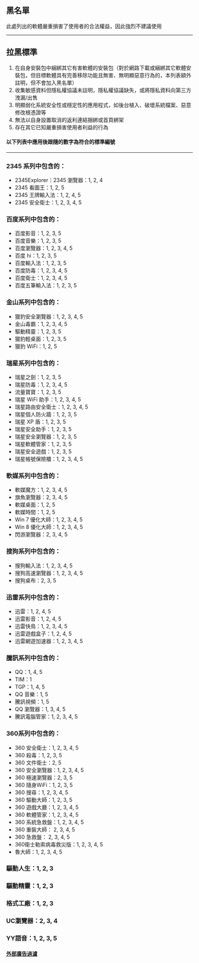 ## 黑名單

此處列出的軟體嚴重損害了使用者的合法權益，因此強烈不建議使用

---

## 拉黑標準

1. 在自身安裝包中綑綁其它有害軟體的安裝包（對於網路下載或綑綁其它軟體安裝包，但目標軟體具有完善移除功能且無害、無明顯惡意行為的，本列表額外註明，但不會加入黑名單）
2. 收集敏感資料但隱私權協議未註明，隱私權協議缺失，或將隱私資料向第三方洩漏/出售
3. 明顯弱化系統安全性或穩定性的應用程式，如後台植入、破壞系統檔案、惡意修改根憑證等
4. 無法以自身設置取消的返利連結捆綁或首頁綁架
5. 存在其它已知嚴重損害使用者利益的行為


#### 以下列表中應用後跟隨的數字為符合的標準編號

---

### 2345 系列中包含的：

* 2345Explorer｜2345 瀏覽器：1, 2, 4
* 2345 看圖王：1, 2, 5
* 2345 王牌輸入法：1, 2, 4, 5
* 2345 安全衛士：1, 2, 3, 4, 5

### 百度系列中包含的：

* 百度影音：1, 2, 3, 5
* 百度音樂：1, 2, 3, 5
* 百度瀏覽器：1, 2, 3, 4, 5
* 百度 hi：1, 2, 3, 5
* 百度輸入法：1, 2, 3, 5
* 百度防毒：1, 2, 3, 4, 5
* 百度衛士：1, 2, 3, 4, 5
* 百度五筆輸入法：1, 2, 3, 5

### 金山系列中包含的：

* 獵豹安全瀏覽器：1, 2, 3, 4, 5
* 金山毒霸：1, 2, 3, 4, 5
* 驅動精靈：1, 2, 3, 5
* 獵豹輕桌面：1, 2, 3, 5
* 獵豹 WiFi：1, 2, 5

### 瑞星系列中包含的：

* 瑞星之劍：1, 2, 3, 5
* 瑞星防毒：1, 2, 3, 4, 5
* 流量寶寶：1, 2, 3, 5
* 瑞星 WiFi 助手：1, 2, 3, 4, 5
* 瑞星路由安全衛士：1, 2, 3, 4, 5
* 瑞星個人防火牆：1, 2, 3, 5
* 瑞星 XP 盾：1, 2, 3, 5
* 瑞星安全助手：1, 2, 3, 5
* 瑞星安全瀏覽器：1, 2, 3, 5
* 瑞星軟體管家：1, 2, 3, 5
* 瑞星安全遊戲：1, 2, 3, 5
* 瑞星帳號保險櫃：1, 2, 3, 4, 5

### 軟媒系列中包含的：

* 軟媒魔方：1, 2, 3, 4, 5
* 旗魚瀏覽器：2, 3, 4, 5
* 軟媒桌面：1, 2, 5
* 軟媒時間：1, 2, 5
* Win 7 優化大師：1, 2, 3, 4, 5
* Win 8 優化大師：1, 2, 3, 4, 5
* 閃游瀏覽器：2, 3, 4, 5

### 搜狗系列中包含的：

* 搜狗輸入法：1, 2, 3, 4, 5
* 搜狗高速瀏覽器：1, 2, 3, 4, 5
* 搜狗桌布：2, 3, 5

### 迅雷系列中包含的：

* 迅雷：1, 2, 4, 5
* 迅雷影音：1, 2, 4, 5
* 迅雷快鳥：1, 2, 3, 4, 5
* 迅雷遊戲盒子：1, 2, 4, 5
* 迅雷網遊加速器：1, 2, 3, 4, 5

### 騰訊系列中包含的：

* QQ：1, 4, 5
* TIM：1
* TGP：1, 4, 5
* QQ 音樂：1, 5
* 騰訊視頻：1, 5
* QQ 瀏覽器：1, 3, 4, 5
* 騰訊電腦管家：1, 2, 3, 4, 5

### 360系列中包含的：
* 360 安全衛士：1, 2, 3, 4, 5
* 360 殺毒：1, 2, 3, 5
* 360 文件衛士：2, 5
* 360 安全瀏覽器：1, 2, 3, 4, 5
* 360 極速瀏覽器：2, 3, 5
* 360 隨身WiFi：1, 2, 3, 5
* 360 搜尋：1, 2, 3, 4, 5
* 360 驅動大師：1, 2, 3, 5
* 360 遊戲大廳：1, 2, 3, 4, 5
* 360 軟體管家：1, 2, 3, 4, 5
* 360 系統急救盤：1, 2, 3, 4, 5
* 360 重裝大師： 2, 3, 4, 5
* 360 急救盤： 2, 3, 4, 5
* 360衛士勒索病毒救災版：1, 2, 3, 4, 5
* 魯大師：1, 2, 3, 4, 5

### 驅動人生：1, 2, 3

### 驅動精靈：1, 2, 3

### 格式工廠：1, 2, 3

### UC瀏覽器：2, 3, 4

### YY語音：1, 2, 3, 5

#### [外部廣告過濾](https://github.com/AmazingApps/Amazing-Windows-Apps/issues/186 "更多詳情")
